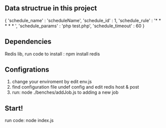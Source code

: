 Data structrue in this project
-------------------------------------------
{
'schedule_name' : 'scheduleName',
'schedule_id' : 1,
'schedule_rule' : '* * * * * ',
'schedule_params' : 'php test.php',
'schedule_timeout' : 60
}

Dependencies
-------------------------------------------
Redis lib, run code to install :
npm install redis


Configrations
-------------------------------------------

1. change your enviroment by edit env.js 
2. find configuration file undef config and edit redis host & post
3. run: node ./benches/addJob.js  to adding a new job
	
Start!
-------------------------------------------
run code:
node index.js
